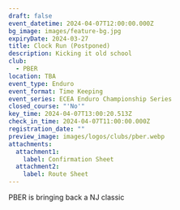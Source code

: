 ```yaml
---
draft: false
event_datetime: 2024-04-07T12:00:00.000Z
bg_image: images/feature-bg.jpg
expiryDate: 2024-03-27
title: Clock Run (Postponed)
description: Kicking it old school
club:
  - PBER
location: TBA
event_type: Enduro
event_format: Time Keeping
event_series: ECEA Enduro Championship Series
closed_course: "'No'"
key_time: 2024-04-07T13:00:20.513Z
check_in_time: 2024-04-07T11:00:00.000Z
registration_date: ""
preview_image: images/logos/clubs/pber.webp
attachments:
  attachment1:
    label: Confirmation Sheet
  attachment2:
    label: Route Sheet
---
```

PBER is bringing back a NJ classic